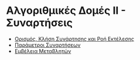 # Αλγοριθμικές Δομές ΙΙ - Συναρτήσεις

- [Ορισμός, Κλήση Συνάρτησης και Ροή Εκτέλεσης](1-define_function.ipynb)
- [Παράμετροι Συναρτήσεων](2-function_parameters.ipynb)
- [Εμβέλεια Μεταβλητών](3-variable_scope.ipynb)